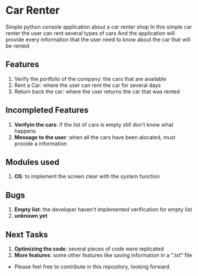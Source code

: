 # Car Renter
Simple python console application about a car renter shop
In this simple car renter the user can rent several types of cars
And the application will provide every information that the user need to know about the car
that will be rented

## Features
1. Verify the portfolio of the company: the cars that are available
2. Rent a Car: where the user can rent the car for several days
3. Return back the car: where the user returns the car that was rented

## Incompleted Features
1. **Verifyin the cars**: if the list of cars is empty still don't know what happens
2. **Message to the user**: when all the cars have been alocated, must provide a information

## Modules used
1. **OS**: to implement the screen clear with the system function

## Bugs
1. **Empty list**: the developer haven't implemented verification for empty list
2. **unknown yet**

## Next Tasks
1. **Optimizing the code**: several pieces of code were replicated
2. **More features**: some other features like saving information in a ".txt" file


- Please feel free to contribute in this repository, looking forward.
